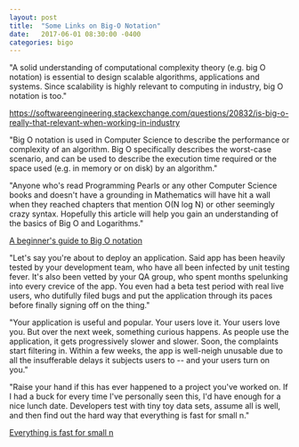```yaml
---
layout: post
title:  "Some Links on Big-O Notation"
date:   2017-06-01 08:30:00 -0400
categories: bigo
---
```

"A solid understanding of computational complexity theory (e.g. big O notation) is essential to design scalable algorithms, applications and systems. Since scalability is highly relevant to computing in industry, big O notation is too."

https://softwareengineering.stackexchange.com/questions/20832/is-big-o-really-that-relevant-when-working-in-industry

"Big O notation is used in Computer Science to describe the performance or complexity of an algorithm. Big O specifically describes the worst-case scenario, and can be used to describe the execution time required or the space used (e.g. in memory or on disk) by an algorithm."

"Anyone who's read Programming Pearls or any other Computer Science books and doesn't have a grounding in Mathematics will have hit a wall when they reached chapters that mention O(N log N) or other seemingly crazy syntax. Hopefully this article will help you gain an understanding of the basics of Big O and Logarithms."

[A beginner's guide to Big O notation][beginners-guide]

"Let's say you're about to deploy an application. Said app has been heavily tested by your development team, who have all been infected by unit testing fever. It's also been vetted by your QA group, who spent months spelunking into every crevice of the app. You even had a beta test period with real live users, who dutifully filed bugs and put the application through its paces before finally signing off on the thing."

"Your application is useful and popular. Your users love it. Your users love you. But over the next week, something curious happens. As people use the application, it gets progressively slower and slower. Soon, the complaints start filtering in. Within a few weeks, the app is well-neigh unusable due to all the insufferable delays it subjects users to -- and your users turn on you."

"Raise your hand if this has ever happened to a project you've worked on. If I had a buck for every time I've personally seen this, I'd have enough for a nice lunch date. Developers test with tiny toy data sets, assume all is well, and then find out the hard way that everything is fast for small n."

[Everything is fast for small n][small-n]

[beginners-guide]: https://rob-bell.net/2009/06/a-beginners-guide-to-big-o-notation/
[small-n]: https://blog.codinghorror.com/everything-is-fast-for-small-n/
